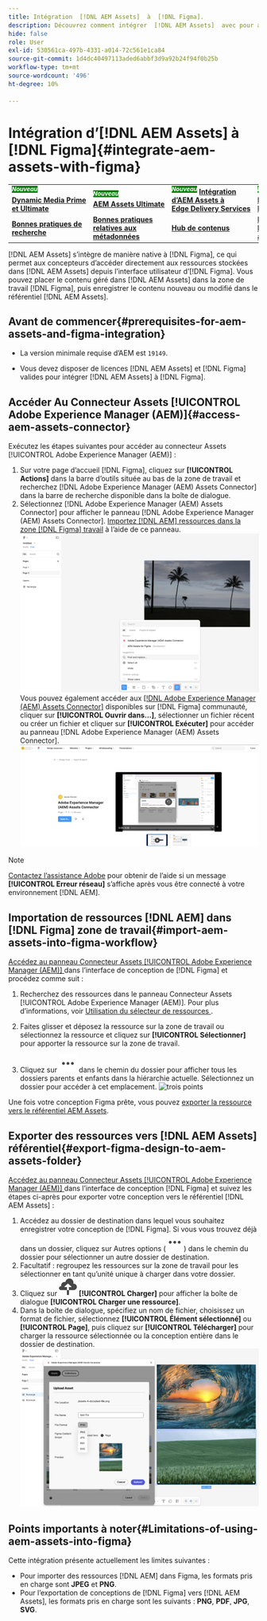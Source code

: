 ```yaml
---
title: Intégration  [!DNL AEM Assets]  à  [!DNL Figma].
description: Découvrez comment intégrer  [!DNL AEM Assets]  avec pour accéder  [!DNL Figma]  ressources de votre entreprise et les utiliser dans votre workflow  [!DNL Figma]  conception.
hide: false
role: User
exl-id: 530561ca-497b-4331-a014-72c561e1ca84
source-git-commit: 1d4dc40497113aded6abbf3d9a92b24f94f0b25b
workflow-type: tm+mt
source-wordcount: '496'
ht-degree: 10%

---
```


# Intégration d’[!DNL AEM Assets] à [!DNL Figma]{#integrate-aem-assets-with-figma}

<table>
    <tr>
        <td>
            <sup style= "background-color:#008000; color:#FFFFFF; font-weight:bold"><i>Nouveau</i></sup> <a href="/help/assets/dynamic-media/dm-prime-ultimate.md"><b>Dynamic Media Prime et Ultimate</b></a>
        </td>
        <td>
            <sup style= "background-color:#008000; color:#FFFFFF; font-weight:bold"><i>Nouveau</i></sup> <a href="/help/assets/assets-ultimate-overview.md"><b>AEM Assets Ultimate</b></a>
        </td>
        <td>
            <sup style= "background-color:#008000; color:#FFFFFF; font-weight:bold"><i>Nouveau</i></sup> <a href="/help/assets/integrate-aem-assets-edge-delivery-services.md"><b>Intégration d’AEM Assets à Edge Delivery Services</b></a>
        </td>
        <td>
            <sup style= "background-color:#008000; color:#FFFFFF; font-weight:bold"><i>Nouveau</i></sup> <a href="/help/assets/aem-assets-view-ui-extensibility.md"><b>Extensibilité de l’IU</b></a>
        </td>
          <td>
            <sup style= "background-color:#008000; color:#FFFFFF; font-weight:bold"><i>Nouveau</i></sup> <a href="/help/assets/dynamic-media/enable-dynamic-media-prime-and-ultimate.md"><b>Activer Dynamic Media Prime et Ultimate</b></a>
        </td>
    </tr>
    <tr>
        <td>
            <a href="/help/assets/search-best-practices.md"><b>Bonnes pratiques de recherche</b></a>
        </td>
        <td>
            <a href="/help/assets/metadata-best-practices.md"><b>Bonnes pratiques relatives aux métadonnées</b></a>
        </td>
        <td>
            <a href="/help/assets/product-overview.md"><b>Hub de contenus</b></a>
        </td>
        <td>
            <a href="/help/assets/dynamic-media-open-apis-overview.md"><b>Fonctionnalités Dynamic Media avec OpenAPI</b></a>
        </td>
        <td>
            <a href="https://developer.adobe.com/experience-cloud/experience-manager-apis/"><b>Documentation de développement pour AEM Assets</b></a>
        </td>
    </tr>
</table>

[!DNL AEM Assets] s’intègre de manière native à [!DNL Figma], ce qui permet aux concepteurs d’accéder directement aux ressources stockées dans [!DNL AEM Assets] depuis l’interface utilisateur d’[!DNL Figma]. Vous pouvez placer le contenu géré dans [!DNL AEM Assets] dans la zone de travail [!DNL Figma], puis enregistrer le contenu nouveau ou modifié dans le référentiel [!DNL AEM Assets].

## Avant de commencer{#prerequisites-for-aem-assets-and-figma-integration}

* La version minimale requise d’AEM est `19149`.

* Vous devez disposer de licences [!DNL AEM Assets] et [!DNL Figma] valides pour intégrer [!DNL AEM Assets] à [!DNL Figma].

## Accéder Au Connecteur Assets [!UICONTROL Adobe Experience Manager (AEM)]{#access-aem-assets-connector}

Exécutez les étapes suivantes pour accéder au connecteur Assets [!UICONTROL Adobe Experience Manager (AEM)] :

1. Sur votre page d’accueil [!DNL Figma], cliquez sur **[!UICONTROL Actions]** dans la barre d’outils située au bas de la zone de travail et recherchez [!DNL Adobe Experience Manager (AEM) Assets Connector] dans la barre de recherche disponible dans la boîte de dialogue.
1. Sélectionnez [!DNL Adobe Experience Manager (AEM) Assets Connector] pour afficher le panneau [!DNL Adobe Experience Manager (AEM) Assets Connector]. [Importez  [!DNL AEM]  ressources dans la zone  [!DNL Figma]  travail](#import-aem-assets-into-figma-workflow) à l’aide de ce panneau.
   ![actions ](/help/assets/assets/actions-on-figma.png)
Vous pouvez également accéder aux [[!DNL Adobe Experience Manager (AEM) Assets Connector]](https://www.figma.com/community/plugin/1512561378275712210/adobe-experience-manager-aem-assets-connector) disponibles sur [!DNL Figma] communauté, cliquer sur **[!UICONTROL Ouvrir dans...]**, sélectionner un fichier récent ou créer un fichier et cliquer sur **[!UICONTROL Exécuter]** pour accéder au panneau [!DNL Adobe Experience Manager (AEM) Assets Connector].
   ![plugin-page-on-figma-community](/help/assets/assets/plugin-page-on-figma-community.png)

>[!NOTE]
>
> [Contactez l’assistance Adobe](https://helpx.adobe.com/fr/contact.html) pour obtenir de l’aide si un message **[!UICONTROL Erreur réseau]** s’affiche après vous être connecté à votre environnement [!DNL AEM].

## Importation de ressources [!DNL AEM] dans [!DNL Figma] zone de travail{#import-aem-assets-into-figma-workflow}

[Accédez au panneau Connecteur Assets [!UICONTROL Adobe Experience Manager (AEM)] ](#access-aem-assets-connector) dans l’interface de conception de [!DNL Figma] et procédez comme suit :

1. Recherchez des ressources dans le panneau Connecteur Assets [!UICONTROL Adobe Experience Manager (AEM)]. Pour plus d’informations, voir [ Utilisation du sélecteur de ressources ](https://experienceleague.adobe.com/en/docs/experience-manager-cloud-service/content/assets/manage/asset-selector/overview-asset-selector#using-asset-selector).

1. Faites glisser et déposez la ressource sur la zone de travail ou sélectionnez la ressource et cliquez sur **[!UICONTROL Sélectionner]** pour apporter la ressource sur la zone de travail.

1. Cliquez sur ![trois points](/help/assets/assets/three-dots.svg) dans le chemin du dossier pour afficher tous les dossiers parents et enfants dans la hiérarchie actuelle. Sélectionnez un dossier pour accéder à cet emplacement.
   ![trois points](/help/assets/assets/assets-folder-structure.png)

Une fois votre conception Figma prête, vous pouvez [exporter la ressource vers le référentiel AEM Assets](#export-figma-design-to-aem-assets-folder).

## Exporter des ressources vers [!DNL AEM Assets] référentiel{#export-figma-design-to-aem-assets-folder}

[Accédez au panneau Connecteur Assets [!UICONTROL Adobe Experience Manager (AEM)] ](#access-aem-assets-connector) dans l’interface de conception [!DNL Figma] et suivez les étapes ci-après pour exporter votre conception vers le référentiel [!DNL AEM Assets] :

1. Accédez au dossier de destination dans lequel vous souhaitez enregistrer votre conception de [!DNL Figma]. Si vous vous trouvez déjà dans un dossier, cliquez sur Autres options (![points de suspension](/help/assets/assets/three-dots.svg)) dans le chemin du dossier pour sélectionner un autre dossier de destination.
1. Facultatif : regroupez les ressources sur la zone de travail pour les sélectionner en tant qu’unité unique à charger dans votre dossier.
1. Cliquez sur ![Chargement de fichier](/help/assets/assets/upload-icon.svg) **[!UICONTROL Charger]** pour afficher la boîte de dialogue **[!UICONTROL Charger une ressource]**.
1. Dans la boîte de dialogue, spécifiez un nom de fichier, choisissez un format de fichier, sélectionnez **[!UICONTROL Élément sélectionné]** ou **[!UICONTROL Page]**, puis cliquez sur **[!UICONTROL Télécharger]** pour charger la ressource sélectionnée ou la conception entière dans le dossier de destination.
   ![charger la conception figma](/help/assets/assets/upload-figma-design.png)

## Points importants à noter{#Limitations-of-using-aem-assets-into-figma}

Cette intégration présente actuellement les limites suivantes :

* Pour importer des ressources [!DNL AEM] dans Figma, les formats pris en charge sont **JPEG** et **PNG**.
* Pour l’exportation de conceptions de [!DNL Figma] vers [!DNL AEM Assets], les formats pris en charge sont les suivants : **PNG**, **PDF**, **JPG**, **SVG**.
